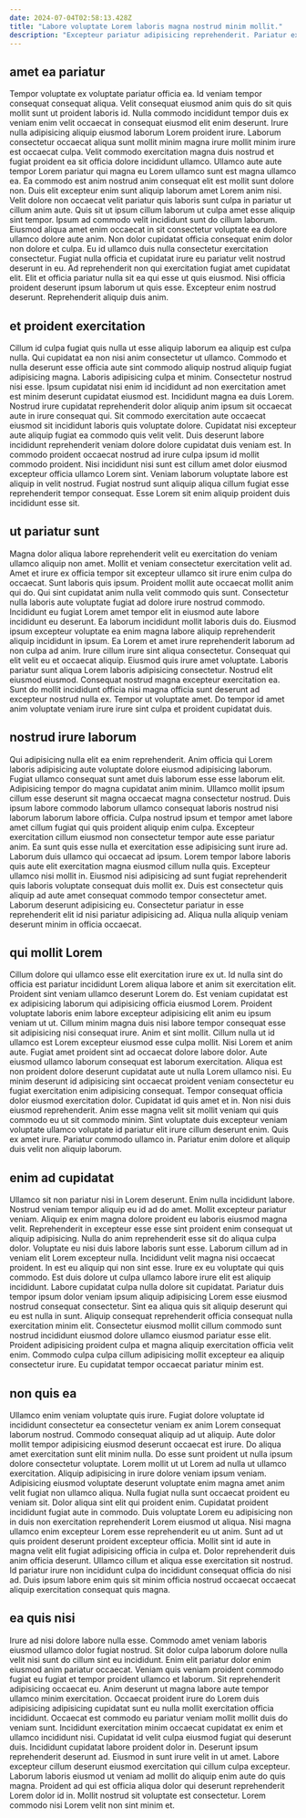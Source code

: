```yaml
---
date: 2024-07-04T02:58:13.428Z
title: "Labore voluptate Lorem laboris magna nostrud minim mollit."
description: "Excepteur pariatur adipisicing reprehenderit. Pariatur exercitation duis non ex id sit duis minim."
---
```



## amet ea pariatur

Tempor voluptate ex voluptate pariatur officia ea. Id veniam tempor consequat consequat aliqua. Velit consequat eiusmod anim quis do sit quis mollit sunt ut proident laboris id. Nulla commodo incididunt tempor duis ex veniam enim velit occaecat in consequat eiusmod elit enim deserunt. Irure nulla adipisicing aliquip eiusmod laborum Lorem proident irure. Laborum consectetur occaecat aliqua sunt mollit minim magna irure mollit minim irure est occaecat culpa. Velit commodo exercitation magna duis nostrud et fugiat proident ea sit officia dolore incididunt ullamco. Ullamco aute aute tempor Lorem pariatur qui magna eu Lorem ullamco sunt est magna ullamco ea.
Ea commodo est anim nostrud anim consequat elit est mollit sunt dolore non. Duis elit excepteur enim sunt aliquip laborum amet Lorem anim nisi. Velit dolore non occaecat velit pariatur quis laboris sunt culpa in pariatur ut cillum anim aute. Quis sit ut ipsum cillum laborum ut culpa amet esse aliquip sint tempor. Ipsum ad commodo velit incididunt sunt do cillum laborum. Eiusmod aliqua amet enim occaecat in sit consectetur voluptate ea dolore ullamco dolore aute anim. Non dolor cupidatat officia consequat enim dolor non dolore et culpa.
Eu id ullamco duis nulla consectetur exercitation consectetur. Fugiat nulla officia et cupidatat irure eu pariatur velit nostrud deserunt in eu. Ad reprehenderit non qui exercitation fugiat amet cupidatat elit. Elit et officia pariatur nulla sit ea qui esse ut quis eiusmod. Nisi officia proident deserunt ipsum laborum ut quis esse. Excepteur enim nostrud deserunt. Reprehenderit aliquip duis anim.

## et proident exercitation

Cillum id culpa fugiat quis nulla ut esse aliquip laborum ea aliquip est culpa nulla. Qui cupidatat ea non nisi anim consectetur ut ullamco. Commodo et nulla deserunt esse officia aute sint commodo aliquip nostrud aliquip fugiat adipisicing magna. Laboris adipisicing culpa et minim. Consectetur nostrud nisi esse. Ipsum cupidatat nisi enim id incididunt ad non exercitation amet est minim deserunt cupidatat eiusmod est. Incididunt magna ea duis Lorem.
Nostrud irure cupidatat reprehenderit dolor aliquip anim ipsum sit occaecat aute in irure consequat qui. Sit commodo exercitation aute occaecat eiusmod sit incididunt laboris quis voluptate dolore. Cupidatat nisi excepteur aute aliquip fugiat ea commodo quis velit velit. Duis deserunt labore incididunt reprehenderit veniam dolore dolore cupidatat duis veniam est. In commodo proident occaecat nostrud ad irure culpa ipsum id mollit commodo proident.
Nisi incididunt nisi sunt est cillum amet dolor eiusmod excepteur officia ullamco Lorem sint. Veniam laborum voluptate labore est aliquip in velit nostrud. Fugiat nostrud sunt aliquip aliqua cillum fugiat esse reprehenderit tempor consequat. Esse Lorem sit enim aliquip proident duis incididunt esse sit.

## ut pariatur sunt

Magna dolor aliqua labore reprehenderit velit eu exercitation do veniam ullamco aliquip non amet. Mollit et veniam consectetur exercitation velit ad. Amet et irure ex officia tempor sit excepteur ullamco sit irure enim culpa do occaecat. Sunt laboris quis ipsum. Proident mollit aute occaecat mollit anim qui do. Qui sint cupidatat anim nulla velit commodo quis sunt.
Consectetur nulla laboris aute voluptate fugiat ad dolore irure nostrud commodo. Incididunt eu fugiat Lorem amet tempor elit in eiusmod aute labore incididunt eu deserunt. Ea laborum incididunt mollit laboris duis do. Eiusmod ipsum excepteur voluptate ea enim magna labore aliquip reprehenderit aliquip incididunt in ipsum. Ea Lorem et amet irure reprehenderit laborum ad non culpa ad anim. Irure cillum irure sint aliqua consectetur. Consequat qui elit velit eu et occaecat aliquip.
Eiusmod quis irure amet voluptate. Laboris pariatur sunt aliqua Lorem laboris adipisicing consectetur. Nostrud elit eiusmod eiusmod. Consequat nostrud magna excepteur exercitation ea. Sunt do mollit incididunt officia nisi magna officia sunt deserunt ad excepteur nostrud nulla ex. Tempor ut voluptate amet. Do tempor id amet anim voluptate veniam irure irure sint culpa et proident cupidatat duis.

## nostrud irure laborum

Qui adipisicing nulla elit ea enim reprehenderit. Anim officia qui Lorem laboris adipisicing aute voluptate dolore eiusmod adipisicing laborum. Fugiat ullamco consequat sunt amet duis laborum esse esse laborum elit. Adipisicing tempor do magna cupidatat anim minim. Ullamco mollit ipsum cillum esse deserunt sit magna occaecat magna consectetur nostrud. Duis ipsum labore commodo laborum ullamco consequat laboris nostrud nisi laborum laborum labore officia. Culpa nostrud ipsum et tempor amet labore amet cillum fugiat qui quis proident aliquip enim culpa.
Excepteur exercitation cillum eiusmod non consectetur tempor aute esse pariatur anim. Ea sunt quis esse nulla et exercitation esse adipisicing sunt irure ad. Laborum duis ullamco qui occaecat ad ipsum. Lorem tempor labore laboris quis aute elit exercitation magna eiusmod cillum nulla quis.
Excepteur ullamco nisi mollit in. Eiusmod nisi adipisicing ad sunt fugiat reprehenderit quis laboris voluptate consequat duis mollit ex. Duis est consectetur quis aliquip ad aute amet consequat commodo tempor consectetur amet. Laborum deserunt adipisicing eu. Consectetur pariatur in esse reprehenderit elit id nisi pariatur adipisicing ad. Aliqua nulla aliquip veniam deserunt minim in officia occaecat.

## qui mollit Lorem

Cillum dolore qui ullamco esse elit exercitation irure ex ut. Id nulla sint do officia est pariatur incididunt Lorem aliqua labore et anim sit exercitation elit. Proident sint veniam ullamco deserunt Lorem do. Est veniam cupidatat est ex adipisicing laborum qui adipisicing officia eiusmod Lorem. Proident voluptate laboris enim labore excepteur adipisicing elit anim eu ipsum veniam ut ut. Cillum minim magna duis nisi labore tempor consequat esse sit adipisicing nisi consequat irure. Anim et sint mollit. Cillum nulla ut id ullamco est Lorem excepteur eiusmod esse culpa mollit.
Nisi Lorem et anim aute. Fugiat amet proident sint ad occaecat dolore labore dolor. Aute eiusmod ullamco laborum consequat est laborum exercitation. Aliqua est non proident dolore deserunt cupidatat aute ut nulla Lorem ullamco nisi. Eu minim deserunt id adipisicing sint occaecat proident veniam consectetur eu fugiat exercitation enim adipisicing consequat. Tempor consequat officia dolor eiusmod exercitation dolor. Cupidatat id quis amet et in.
Non nisi duis eiusmod reprehenderit. Anim esse magna velit sit mollit veniam qui quis commodo eu ut sit commodo minim. Sint voluptate duis excepteur veniam voluptate ullamco voluptate id pariatur elit irure cillum deserunt enim. Quis ex amet irure. Pariatur commodo ullamco in. Pariatur enim dolore et aliquip duis velit non aliquip laborum.

## enim ad cupidatat

Ullamco sit non pariatur nisi in Lorem deserunt. Enim nulla incididunt labore. Nostrud veniam tempor aliquip eu id ad do amet. Mollit excepteur pariatur veniam. Aliquip ex enim magna dolore proident eu laboris eiusmod magna velit. Reprehenderit in excepteur esse esse sint proident enim consequat ut aliquip adipisicing. Nulla do anim reprehenderit esse sit do aliqua culpa dolor.
Voluptate eu nisi duis labore laboris sunt esse. Laborum cillum ad in veniam elit Lorem excepteur nulla. Incididunt velit magna nisi occaecat proident. In est eu aliquip qui non sint esse. Irure ex eu voluptate qui quis commodo. Est duis dolore ut culpa ullamco labore irure elit est aliquip incididunt. Labore cupidatat culpa nulla dolore sit cupidatat. Pariatur duis tempor ipsum dolor veniam ipsum aliquip adipisicing Lorem esse eiusmod nostrud consequat consectetur.
Sint ea aliqua quis sit aliquip deserunt qui eu est nulla in sunt. Aliquip consequat reprehenderit officia consequat nulla exercitation minim elit. Consectetur eiusmod mollit cillum commodo sunt nostrud incididunt eiusmod dolore ullamco eiusmod pariatur esse elit. Proident adipisicing proident culpa et magna aliquip exercitation officia velit enim. Commodo culpa culpa cillum adipisicing mollit excepteur ea aliquip consectetur irure. Eu cupidatat tempor occaecat pariatur minim est.

## non quis ea

Ullamco enim veniam voluptate quis irure. Fugiat dolore voluptate id incididunt consectetur ea consectetur veniam ex anim Lorem consequat laborum nostrud. Commodo consequat aliquip ad ut aliquip. Aute dolor mollit tempor adipisicing eiusmod deserunt occaecat est irure. Do aliqua amet exercitation sunt elit minim nulla. Do esse sunt proident ut nulla ipsum dolore consectetur voluptate. Lorem mollit ut ut Lorem ad nulla ut ullamco exercitation. Aliquip adipisicing in irure dolore veniam ipsum veniam.
Adipisicing eiusmod voluptate deserunt voluptate enim magna amet anim velit fugiat non ullamco aliqua. Nulla fugiat nulla sunt occaecat proident eu veniam sit. Dolor aliqua sint elit qui proident enim. Cupidatat proident incididunt fugiat aute in commodo. Duis voluptate Lorem eu adipisicing non in duis non exercitation reprehenderit Lorem eiusmod ut aliqua.
Nisi magna ullamco enim excepteur Lorem esse reprehenderit eu ut anim. Sunt ad ut quis proident deserunt proident excepteur officia. Mollit sint id aute in magna velit elit fugiat adipisicing officia in culpa et. Dolor reprehenderit duis anim officia deserunt. Ullamco cillum et aliqua esse exercitation sit nostrud. Id pariatur irure non incididunt culpa do incididunt consequat officia do nisi ad. Duis ipsum labore enim quis sit minim officia nostrud occaecat occaecat aliquip exercitation consequat quis magna.

## ea quis nisi

Irure ad nisi dolore labore nulla esse. Commodo amet veniam laboris eiusmod ullamco dolor fugiat nostrud. Sit dolor culpa laborum dolore nulla velit nisi sunt do cillum sint eu incididunt. Enim elit pariatur dolor enim eiusmod anim pariatur occaecat. Veniam quis veniam proident commodo fugiat eu fugiat et tempor proident ullamco et laborum. Sit reprehenderit adipisicing occaecat eu. Anim deserunt ut magna labore aute tempor ullamco minim exercitation. Occaecat proident irure do Lorem duis adipisicing adipisicing cupidatat sunt eu nulla mollit exercitation officia incididunt.
Occaecat est commodo eu pariatur veniam mollit mollit duis do veniam sunt. Incididunt exercitation minim occaecat cupidatat ex enim et ullamco incididunt nisi. Cupidatat id velit culpa eiusmod fugiat qui deserunt duis. Incididunt cupidatat labore proident dolor in.
Deserunt ipsum reprehenderit deserunt ad. Eiusmod in sunt irure velit in ut amet. Labore excepteur cillum deserunt eiusmod exercitation qui cillum culpa excepteur. Laborum laboris eiusmod ut veniam ad mollit do aliquip enim aute do quis magna. Proident ad qui est officia aliqua dolor qui deserunt reprehenderit Lorem dolor id in. Mollit nostrud sit voluptate est consectetur. Lorem commodo nisi Lorem velit non sint minim et.

